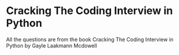 # Cracking The Coding Interview in Python
 All the questions are from the book Cracking The Coding Interview in Python by Gayle Laakmann Mcdowell

